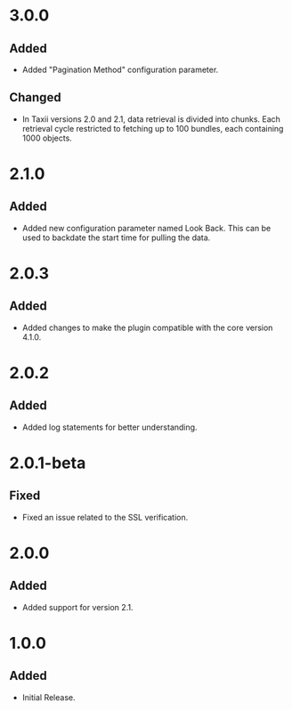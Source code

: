 # 3.0.0
## Added
- Added "Pagination Method" configuration parameter.
## Changed
- In Taxii versions 2.0 and 2.1, data retrieval is divided into chunks. Each retrieval cycle restricted to fetching up to 100 bundles, each containing 1000 objects.

# 2.1.0
## Added
- Added new configuration parameter named Look Back. This can be used to backdate the start time for pulling the data.

# 2.0.3
## Added
- Added changes to make the plugin compatible with the core version 4.1.0.

# 2.0.2
## Added
- Added log statements for better understanding.

# 2.0.1-beta
## Fixed
- Fixed an issue related to the SSL verification.

# 2.0.0
## Added
- Added support for version 2.1.

# 1.0.0
## Added
- Initial Release.